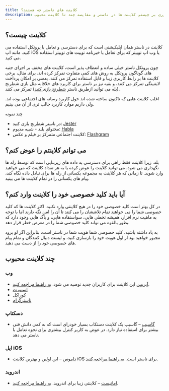 ```yaml
---
title: کلاینت های ناستر چه هستند؟
description: مروری بر چیستی کلاینت ها در ناستر و مقایسه چند تا کلاینت محبوب.
---
```


## کلاینت چیست؟

کلاینت در ناستر همان اپلیکیشنی است که برای دسترسی و تعامل با پروتکل استفاده می کنید. مانند اپ iOS یا وب اپ توییتر که برای تعامل با خبرنامه توییت های توییتر استفاده می کنید.

چون پروتکل ناستر خیلی ساده و انعطاف پذیر است، کلاینت های مختف بر اجرای جنبه های گوناگون پروتکل به روش های کمی متفاوت تمرکز کرده اند. برای مثال، برخی کلاینت ها بر رابط کاربری زیبا و قابل استفاده تمرکز می کنند، بعضی بر امکان پرداخت لایتنینگی تمرکز می کنند، و بقیه نیز بر ناستر برای کاربرد های خلاقانه مثل بازی شطرنج (بله می توانید ازطریق ناستر [شطرنج بازی کنید](https://jesterui.github.io/))  تمرکز می کنند.

اغلب کلاینت هایی که تاکنون ساخته شده اند حول کاربرد رسانه های اجتماعی بوده اند. ولی داریم موارد کاربرد جالب تری از آن می بینیم. 

چند نمونه

-   در ناستر شطرنج بازی کنید: [Jester](https://jesterui.github.io/)
-   محتوای بلند - شبیه مدیوم: [Habla](https://habla.news/)
-   کلاینت اجتماعی متمرکز بر فیلم و عکس: [Flashgram](https://flashgram.co/)

## می توانم کلاینتم را عوض کنم؟

بله. زیرا کلاینت فقط راهی برای دسترسی به داده های زیربنایی است که توسط رله ها نگهداری می شود، می توانید کلاینت را عوض کرده یا به هر تعداد کلاینت که می خواهید وارد شوید. تا زمانی که هر کلاینت به مجموعه یکسانی از رله ها برای تبادل داده نگاه کند، پیام های یکسانی را در تمام کلاینت ها می بینید.

## آیا باید کلید خصوصی خود را کلاینت وارد کنم؟

در کل بهتر است کلید خصوصی خود را در هیچ کلاینتی وارد نکنید. اکثر کلاینت ها که کلید خصوصی شما را می خواهند تمام تلاششان را می کنند تا آن را امن نگه دارند اما با توجه به ماهیت نرم افزار، همیشه تخطی هایی، سواستفاده هایی، و باگ هایی وجود دارد که بطور بالقوه می تواند کلید خصوصی شما را در معرض خطر قرار دهد.

به یاد داشته باشید، کلید خصوصی شما هویت شما در ناستر است، بنابراین اگر لو برود مجبور خواهید بود از اول هویت خود را بازسازی کنید، و لیست دنبال کنندگان و تمام پیام های خصوصی خود را از دست می دهید.

## چند کلاینت محبوب

### وب

-   [آیریس](https://iris.to) این کلاینت برای کاربران جدید توصیه می شود. [به راهنما مراجعه کنید](/fa/guides/iris).
-   [اسنورت](https://snort.social/)
-   [کوراکل](https://coracle.social/)
-   [ناسترگرام](https://flashgram.co/)

### دسکتاپ

-   [گاسیپ](https://www.github.com/mikedilger/gossip) – گاسیپ یک کلاینت دستکاب بسیار خودرای است که به کمی دانش فنی بیشتر برای استفاده نیاز دارد. در عوض به کاربر کنترل بیشتری برای نحوه تعامل با ناستر می دهد.

### اپل iOS

-   [داموس](https://apps.apple.com/app/damus/id1628663131) – این اولین و بهترین کلاینت iOS برای ناستر است. [به راهنما مراجعه کنید](/fa/guides/damus).

### اندروید

-   [اماتیست](https://play.google.com/store/apps/details?id=com.vitorpamplona.amethyst) – کلاینتی زیبا برای اندروید. [به راهنما مراجعه کنید](/fa/guides/amethyst).
